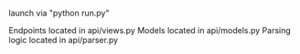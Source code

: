 launch via "python run.py"

Endpoints located in api/views.py
Models located in api/models.py
Parsing logic located in api/parser.py
